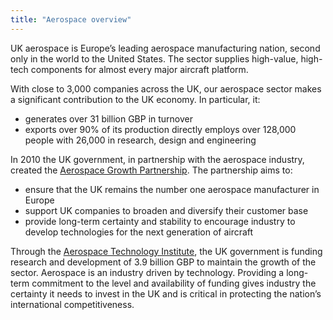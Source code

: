 ```yaml
---
title: "Aerospace overview"
---
```


UK aerospace is Europe’s leading aerospace manufacturing nation, second only in the world  to the United States. The sector supplies high-value, high-tech components for almost every major aircraft platform.

With close to 3,000 companies across the UK, our aerospace sector makes a significant contribution to the UK economy. In particular, it:    

- generates over 31 billion GBP in turnover
- exports over 90% of its production directly employs over 128,000 people with 26,000 in research, design and engineering

In 2010 the UK government, in partnership with the aerospace industry, created the [Aerospace Growth Partnership](http://www.theagp.aero/). The partnership aims to:

- ensure that the UK remains the number one aerospace manufacturer in Europe
- support UK companies to broaden and diversify their customer base
- provide long-term certainty and stability to encourage industry to develop technologies for the next generation of aircraft

Through the [Aerospace Technology Institute](http://www.ati.org.uk/), the UK government is funding research and development of 3.9 billion GBP to maintain the growth of the sector. Aerospace is an industry driven by technology. Providing a long-term commitment to the level and availability of funding gives industry the certainty it needs to invest in the UK and is critical in protecting the nation’s international competitiveness.
